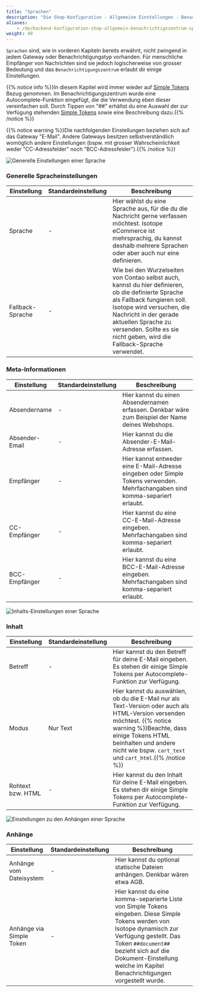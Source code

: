 ```yaml
---
title: "Sprachen"
description: "Die Shop-Konfiguration - Allgemeine Einstellungen - Benachrichtigszentrum - Sprachen."
aliases:
    - /de/backend-konfiguration-shop-allgemein-benachrichtigszentrum-sprachen/
weight: 40    
---
```



`Sprachen` sind, wie in vorderen Kapiteln bereits erwähnt, nicht zwingend in jedem Gateway oder Benachrichtigungstyp vorhanden.
Für menschliche Empfänger von Nachrichten sind sie jedoch logischerweise von grosser Bedeutung und das `Benachrichtigungszentrum` erlaubt dir einige Einstellungen.

{{% notice info %}}In diesem Kapitel wird immer wieder auf [Simple Tokens](/de/simple-tokens/) Bezug genommen. Im Benachrichtigungszentrum wurde eine Autocomplete-Funktion eingefügt, die die Verwendung eben dieser vereinfachen soll. Durch Tippen von "##" erhältst du eine Auswahl der zur Verfügung stehenden [Simple Tokens](/de/simple-tokens/) sowie eine Beschreibung dazu.{{% /notice %}}

{{% notice warning %}}Die nachfolgenden Einstellungen beziehen sich auf das Gateway "E-Mail". Andere Gateways besitzen selbstverständlich womöglich andere Einstellungen (bspw. mit grosser Wahrscheinlichkeit weder "CC-Adressfelder" noch "BCC-Adressfelder").{{% /notice %}}


![Generelle Einstellungen einer Sprache](general.png)

### Generelle Spracheinstellungen

<table>
	<thead>
		<tr>
			<th>Einstellung</th>
			<th>Standardeinstellung</th>
			<th>Beschreibung</th>
		</tr>
	</thead>
	<tbody>
		<tr>
			<td>Sprache</td>
			<td>-</td>
			<td>Hier wählst du eine Sprache aus, für die du die Nachricht gerne verfassen möchtest. Isotope eCommerce ist mehrsprachig, du kannst deshalb mehrere Sprachen oder aber auch nur eine definieren.</td>
		</tr>
		<tr>
			<td>Fallback-Sprache</td>
			<td>-</td>
			<td>Wie bei den Wurzelseiten von Contao selbst auch, kannst du hier definieren, ob die definierte Sprache als Fallback fungieren soll. Isotope wird versuchen, die Nachricht in der gerade aktuellen Sprache zu versenden. Sollte es sie nicht geben, wird die Fallback-Sprache verwendet.</td>
		</tr>
	</tbody>
</table>

### Meta-Informationen

<table>
	<thead>
		<tr>
			<th>Einstellung</th>
			<th>Standardeinstellung</th>
			<th>Beschreibung</th>
		</tr>
	</thead>
	<tbody>
		<tr>
			<td>Absendername</td>
			<td>-</td>
			<td>Hier kannst du einen Absendernamen erfassen. Denkbar wäre zum Beispiel der Name deines Webshops.</td>
		</tr>
		<tr>
			<td>Absender-Email</td>
			<td>-</td>
			<td>Hier kannst du die Absender-E-Mail-Adresse erfassen.</td>
		</tr>
		<tr>
			<td>Empfänger</td>
			<td>-</td>
			<td>Hier kannst entweder eine E-Mail-Adresse eingeben oder Simple Tokens verwenden. Mehrfachangaben sind komma-separiert erlaubt.</td>
		</tr>
		<tr>
			<td>CC-Empfänger</td>
			<td>-</td>
			<td>Hier kannst du eine CC-E-Mail-Adresse eingeben. Mehrfachangaben sind komma-separiert erlaubt.</td>
		</tr>
		<tr>
			<td>BCC-Empfänger</td>
			<td>-</td>
			<td>Hier kannst du eine BCC-E-Mail-Adresse eingeben. Mehrfachangaben sind komma-separiert erlaubt.</td>
		</tr>
	</tbody>
</table>

![Inhalts-Einstellungen einer Sprache](content.png)

### Inhalt

<table>
	<thead>
		<tr>
			<th>Einstellung</th>
			<th>Standardeinstellung</th>
			<th>Beschreibung</th>
		</tr>
	</thead>
	<tbody>
		<tr>
			<td>Betreff</td>
			<td>-</td>
			<td>Hier kannst du den Betreff für deine E-Mail eingeben. Es stehen dir einige Simple Tokens per Autocomplete-Funktion zur Verfügung.</td>
		</tr>
		<tr>
			<td>Modus</td>
			<td>Nur Text</td>
			<td>Hier kannst du auswählen, ob du die E-Mail nur als Text-Version oder auch als HTML-Version versenden möchtest. {{% notice warning %}}Beachte, dass einige Tokens HTML beinhalten und andere nicht wie bspw. <code>cart_text</code> und <code>cart_html</code>.{{% /notice %}}</td>
		</tr>
		<tr>
			<td>Rohtext bzw. HTML</td>
			<td>-</td>
			<td>Hier kannst du den Inhalt für deine E-Mail eingeben. Es stehen dir einige Simple Tokens per Autocomplete-Funktion zur Verfügung.</td>
		</tr>
	</tbody>
</table>

![Einstellungen zu den Anhängen einer Sprache](attachments.png)

### Anhänge

<table>
	<thead>
		<tr>
			<th>Einstellung</th>
			<th>Standardeinstellung</th>
			<th>Beschreibung</th>
		</tr>
	</thead>
	<tbody>
		<tr>
			<td>Anhänge vom Dateisystem</td>
			<td>-</td>
			<td>Hier kannst du optional statische Dateien anhängen. Denkbar wären etwa AGB.</td>
		</tr>
		<tr>
			<td>Anhänge via Simple Token</td>
			<td>-</td>
			<td>Hier kannst du eine komma-separierte Liste von <docrobot_route name="simple-tokens">Simple Tokens</docrobot_route> eingeben. Diese <docrobot_route name="simple-tokens">Simple Tokens</docrobot_route> werden von Isotope dynamisch zur Verfügung gestellt. <docrobot_message info="warning">Das Token <code>##document##</code> bezieht sich auf die Dokument-Einstellung welche im Kapitel <docrobot_route name="notifications">Benachrichtigungen</docrobot_route> vorgestellt wurde.</td>
		</tr>
	</tbody>
</table>
